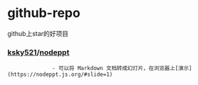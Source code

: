 # github-repo
github上star的好项目

### [ksky521](https://github.com/ksky521)/**[nodeppt](https://github.com/ksky521/nodeppt)**
                  - 可以将 Markdown 文档转成幻灯片，在浏览器上[演示](https://nodeppt.js.org/#slide=1)
